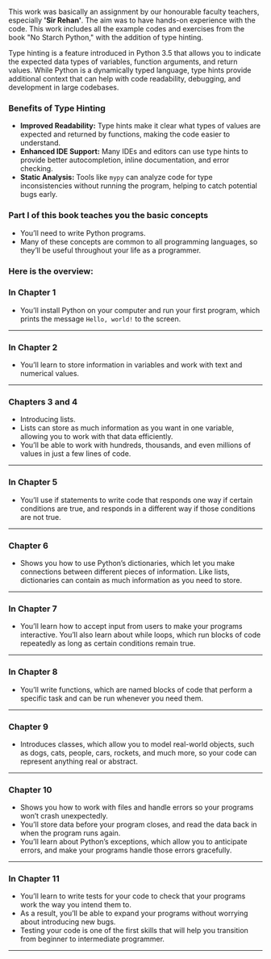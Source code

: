 This work was basically an assignment by our honourable faculty teachers, especially  **'Sir Rehan'**. The aim was to have hands-on experience with the code. This work includes all the example codes and exercises from the book "No Starch Python," with the addition of type hinting.

Type hinting is a feature introduced in Python 3.5 that allows you to indicate the expected data types of variables, function arguments, and return values. While Python is a dynamically typed language, type hints provide additional context that can help with code readability, debugging, and development in large codebases.

### Benefits of Type Hinting
- **Improved Readability:** Type hints make it clear what types of values are expected and returned by functions, making the code easier to understand.
- **Enhanced IDE Support:** Many IDEs and editors can use type hints to provide better autocompletion, inline documentation, and error checking.
- **Static Analysis:** Tools like `mypy` can analyze code for type inconsistencies without running the program, helping to catch potential bugs early.

### Part I of this book teaches you the basic concepts  
- You’ll need to write Python programs.  
- Many of these concepts are common to all programming languages, so they’ll be useful throughout your life as a programmer.

### Here is the overview:

### **In Chapter 1** 
- You’ll install Python on your computer and run your first program, which prints the message `Hello, world!` to the screen.  
---------------------------------------------------------------------------------------------------------
### In Chapter 2  
- You’ll learn to store information in variables and work with text and numerical values.  
---------------------------------------------------------------------------------------------------------
### Chapters 3 and 4 
- Introducing lists.  
- Lists can store as much information as you want in one variable, allowing you to work with that data efficiently.  
- You’ll be able to work with hundreds, thousands, and even millions of values in just a few lines of code.  
---------------------------------------------------------------------------------------------------------
### In Chapter 5  
- You’ll use if statements to write code that responds one way if certain conditions are true, and responds in a different way if those conditions are not true.  
---------------------------------------------------------------------------------------------------------
### Chapter 6  
- Shows you how to use Python’s dictionaries, which let you make connections between different pieces of information. Like lists, dictionaries can contain as much information as you need to store.  
---------------------------------------------------------------------------------------------------------
### In Chapter 7  
- You’ll learn how to accept input from users to make your programs interactive. You’ll also learn about while loops, which run blocks of code repeatedly as long as certain conditions remain true.  
---------------------------------------------------------------------------------------------------------
### In Chapter 8  
- You’ll write functions, which are named blocks of code that perform a specific task and can be run whenever you need them.  
---------------------------------------------------------------------------------------------------------
### Chapter 9 
- Introduces classes, which allow you to model real-world objects, such as dogs, cats, people, cars, rockets, and much more, so your code can represent anything real or abstract.  
---------------------------------------------------------------------------------------------------------
### Chapter 10 
- Shows you how to work with files and handle errors so your programs won’t crash unexpectedly.  
- You’ll store data before your program closes, and read the data back in when the program runs again.  
- You’ll learn about Python’s exceptions, which allow you to anticipate errors, and make your programs handle those errors gracefully.  
---------------------------------------------------------------------------------------------------------
### In Chapter 11  
- You’ll learn to write tests for your code to check that your programs work the way you intend them to.
- As a result, you’ll be able to expand your programs without worrying about introducing new bugs.  
- Testing your code is one of the first skills that will help you transition from beginner to intermediate programmer.
---------------------------------------------------------------------------------------------------------

